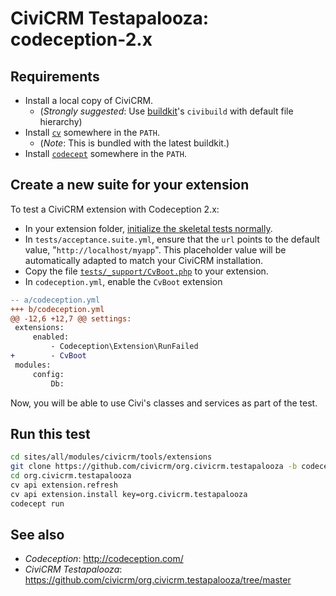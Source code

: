 # CiviCRM Testapalooza: codeception-2.x

## Requirements

 * Install a local copy of CiviCRM.
   * (*Strongly suggested*: Use [buildkit](https://github.com/civicrm/civicrm-buildkit/)'s `civibuild` with default file hierarchy)
 * Install [`cv`](https://github.com/civicrm/cv) somewhere in the `PATH`.
   * (*Note*: This is bundled with the latest buildkit.)
 * Install [`codecept`](http://codeception.com/install) somewhere in the `PATH`.

## Create a new suite for your extension

To test a CiviCRM extension with Codeception 2.x:

 * In your extension folder, [initialize the skeletal tests normally](http://codeception.com/quickstart).
 * In `tests/acceptance.suite.yml`, ensure that the `url` points to the default
   value, "`http://localhost/myapp`". This placeholder value will be automatically adapted
   to match your CiviCRM installation.
 * Copy the file [`tests/_support/CvBoot.php`](tests/_support/CvBoot.php) to your extension.
 * In `codeception.yml`, enable the `CvBoot` extension

```diff
-- a/codeception.yml
+++ b/codeception.yml
@@ -12,6 +12,7 @@ settings:
 extensions:
     enabled:
         - Codeception\Extension\RunFailed
+        - CvBoot
 modules:
     config:
         Db:
```

Now, you will be able to use Civi's classes and services as part of the test.

## Run this test

```bash
cd sites/all/modules/civicrm/tools/extensions
git clone https://github.com/civicrm/org.civicrm.testapalooza -b codeception-2.x
cd org.civicrm.testapalooza
cv api extension.refresh
cv api extension.install key=org.civicrm.testapalooza
codecept run
```

## See also

 * *Codeception*: http://codeception.com/
 * *CiviCRM Testapalooza*: https://github.com/civicrm/org.civicrm.testapalooza/tree/master
